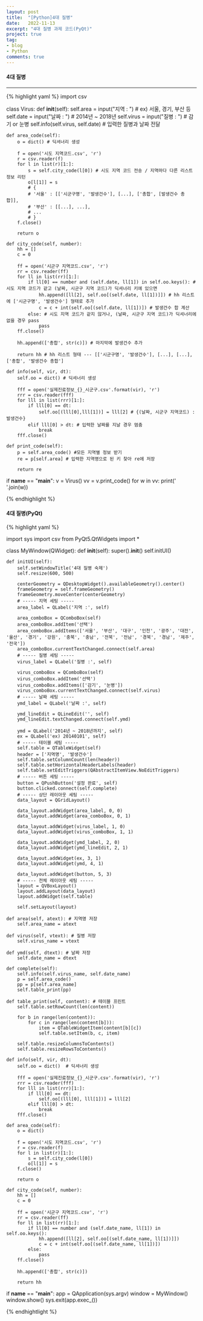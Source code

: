 ```yaml
---
layout: post
title:  "[Python]4대 질병"
date:   2022-11-13
excerpt: "4대 질병 과제 코드(PyQt)"
project: true
tag:
- blog
- Python
comments: true
---
```


#### 4대 질병
---
{% highlight yaml %}
import csv

class Virus:
    def __init__(self):
        self.area = input("지역 : ") # ex) 서울, 경기, 부산 등
        self.date = input("날짜 : ")  # 2014년 ~ 2018년
        self.virus = input("질병 : ")  # 감기 or 눈병
        self.info(self.virus, self.date) # 입력한 질병과 날짜 전달

    def area_code(self):
        o = dict() # 딕셔너리 생성

        f = open('시도 지역코드.csv', 'r')
        r = csv.reader(f)
        for l in list(r)[1:]:
            s = self.city_code(l[0]) # 시도 지역 코드 전송 / 지역마다 다른 리스트 정보 리턴
            o[l[1]] = s
            # {
            # '서울' : [['시군구명', '발생건수'], [...], ['총합', [발생건수 총합]],
            # '부산' : [[...], ...],
            # ...
            # }
        f.close()

        return o

    def city_code(self, number):
        hh = []
        c = 0

        ff = open('시군구 지역코드.csv', 'r')
        rr = csv.reader(ff)
        for ll in list(rr)[1:]:
            if ll[0] == number and (self.date, ll[1]) in self.oo.keys(): # 시도 지역 코드가 같고 (날짜, 시군구 지역 코드)가 딕셔너리 키에 있으면
                hh.append([ll[2], self.oo[(self.date, ll[1])]]) # hh 리스트에 ['시군구명', '발생건수'] 형태로 추가
                c = c + int(self.oo[(self.date, ll[1])]) # 발생건수 합 계산
            else: # 시도 지역 코드가 같지 않거나, (날짜, 시군구 지역 코드)가 딕셔너리에 없을 경우 pass
                pass
        ff.close()

        hh.append(['총합', str(c)]) # 마지막에 발생건수 추가

        return hh # hh 리스트 형태 --- [['시군구명', '발생건수'], [...], [...], ['총합', '발생건수 총합']

    def info(self, vir, dt):
        self.oo = dict() # 딕셔너리 생성

        fff = open('실제진료정보_{}_시군구.csv'.format(vir), 'r')
        rrr = csv.reader(fff)
        for lll in list(rrr)[1:]:
            if lll[0] == dt:
                self.oo[(lll[0],lll[1])] = lll[2] # {(날짜, 시군구 지역코드) : 발생건수}
            elif lll[0] > dt: # 입력한 날짜를 지날 경우 멈춤
                break
        fff.close()

    def print_code(self):
        p = self.area_code() #모든 지역별 정보 받기
        re = p[self.area] # 입력한 지역명으로 된 키 찾아 re에 저장
    
        return re

if __name__ == "__main__":
    v = Virus()
    vv = v.print_code()
    for w in vv:
        print(' '.join(w))

{% endhighlight %}

#### 4대 질병(PyQt)

{% highlight yaml %}

import sys
import csv
from PyQt5.QtWidgets import *

class MyWindow(QWidget):
    def __init__(self):
        super().__init__()
        self.initUI()

    def initUI(self):
        self.setWindowTitle('4대 질병 숙제')
        self.resize(600, 500)

        centerGeometry = QDesktopWidget().availableGeometry().center()
        frameGeometry = self.frameGeometry()
        frameGeometry.moveCenter(centerGeometry)
        # ----- 지역 세팅 -----
        area_label = QLabel('지역 :', self)

        area_comboBox = QComboBox(self)
        area_comboBox.addItem('선택')
        area_comboBox.addItems(['서울', '부산', '대구', '인천', '광주', '대전', '울산', '경기', '강원', '충북', '충남', '전북', '전남', '경북', '경남', '제주', '전국'])
        area_comboBox.currentTextChanged.connect(self.area)
        # ----- 질병 세팅 -----
        virus_label = QLabel('질병 :', self)

        virus_comboBox = QComboBox(self)
        virus_comboBox.addItem('선택')
        virus_comboBox.addItems(['감기', '눈병'])
        virus_comboBox.currentTextChanged.connect(self.virus)
        # ----- 날짜 세팅 -----
        ymd_label = QLabel('날짜 :', self)

        ymd_lineEdit = QLineEdit('', self)
        ymd_lineEdit.textChanged.connect(self.ymd)

        ymd = QLabel('2014년 ~ 2018년까지', self)
        ex = QLabel('ex) 20140101', self)
        # ----- 테이블 세팅 -----
        self.table = QTableWidget(self)
        header = ['지역명', '발생건수']
        self.table.setColumnCount(len(header))
        self.table.setHorizontalHeaderLabels(header)
        self.table.setEditTriggers(QAbstractItemView.NoEditTriggers)
        # ----- 버튼 세팅 -----
        button = QPushButton('설정 완료', self)
        button.clicked.connect(self.complete)
        # ----- 상단 레이아웃 세팅 -----
        data_layout = QGridLayout()

        data_layout.addWidget(area_label, 0, 0)
        data_layout.addWidget(area_comboBox, 0, 1)

        data_layout.addWidget(virus_label, 1, 0)
        data_layout.addWidget(virus_comboBox, 1, 1)

        data_layout.addWidget(ymd_label, 2, 0)
        data_layout.addWidget(ymd_lineEdit, 2, 1)

        data_layout.addWidget(ex, 3, 1)
        data_layout.addWidget(ymd, 4, 1)

        data_layout.addWidget(button, 5, 3)
        # ----- 전체 레이아웃 세팅 -----
        layout = QVBoxLayout()
        layout.addLayout(data_layout)
        layout.addWidget(self.table)

        self.setLayout(layout)

    def area(self, atext): # 지역명 저장
        self.area_name = atext

    def virus(self, vtext): # 질병 저장
        self.virus_name = vtext

    def ymd(self, dtext): # 날짜 저장
        self.date_name = dtext

    def complete(self):
        self.info(self.virus_name, self.date_name)
        p = self.area_code()
        pp = p[self.area_name]
        self.table_print(pp)

    def table_print(self, content): # 테이블 프린트
        self.table.setRowCount(len(content))

        for b in range(len(content)):
            for c in range(len(content[b])):
                item = QTableWidgetItem(content[b][c])
                self.table.setItem(b, c, item)

        self.table.resizeColumnsToContents()
        self.table.resizeRowsToContents()

    def info(self, vir, dt):
        self.oo = dict()  # 딕셔너리 생성

        fff = open('실제진료정보_{}_시군구.csv'.format(vir), 'r')
        rrr = csv.reader(fff)
        for lll in list(rrr)[1:]:
            if lll[0] == dt:
                self.oo[(lll[0], lll[1])] = lll[2]
            elif lll[0] > dt:
                break
        fff.close()

    def area_code(self):
        o = dict()

        f = open('시도 지역코드.csv', 'r')
        r = csv.reader(f)
        for l in list(r)[1:]:
            s = self.city_code(l[0])
            o[l[1]] = s
        f.close()

        return o

    def city_code(self, number):
        hh = []
        c = 0

        ff = open('시군구 지역코드.csv', 'r')
        rr = csv.reader(ff)
        for ll in list(rr)[1:]:
            if ll[0] == number and (self.date_name, ll[1]) in self.oo.keys():
                hh.append([ll[2], self.oo[(self.date_name, ll[1])]])
                c = c + int(self.oo[(self.date_name, ll[1])])
            else:
                pass
        ff.close()

        hh.append(['총합', str(c)])

        return hh

if __name__ == "__main__":
    app = QApplication(sys.argv)
    window = MyWindow()
    window.show()
    sys.exit(app.exec_())

{% endhightlight %}
